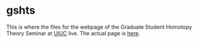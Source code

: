 # gshts
This is where the files for the webpage of the Graduate Student Homotopy Theory Seminar at [UIUC](https://math.illinois.edu/) live. The actual page is [here](https://gshts.github.io/).
